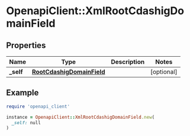 # OpenapiClient::XmlRootCdashigDomainField

## Properties

| Name | Type | Description | Notes |
| ---- | ---- | ----------- | ----- |
| **_self** | [**RootCdashigDomainField**](RootCdashigDomainField.md) |  | [optional] |

## Example

```ruby
require 'openapi_client'

instance = OpenapiClient::XmlRootCdashigDomainField.new(
  _self: null
)
```

